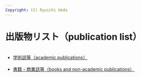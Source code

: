 ```yaml
---
Copyright: (C) Ryuichi Ueda
---
```


# 出版物リスト（publication list）
<ul><br />
 <li><a href="http://blog.ueda.asia/?page_id=6033" title="出版物リスト（学術誌等）">学術誌等（academic publications）</a></li><br />
 <li><a href="http://blog.ueda.asia/?page_id=6030" title="出版物リスト（書籍・商業誌等）">書籍・商業誌等（books and non-academic publications）</a></li><br />
</ul>
